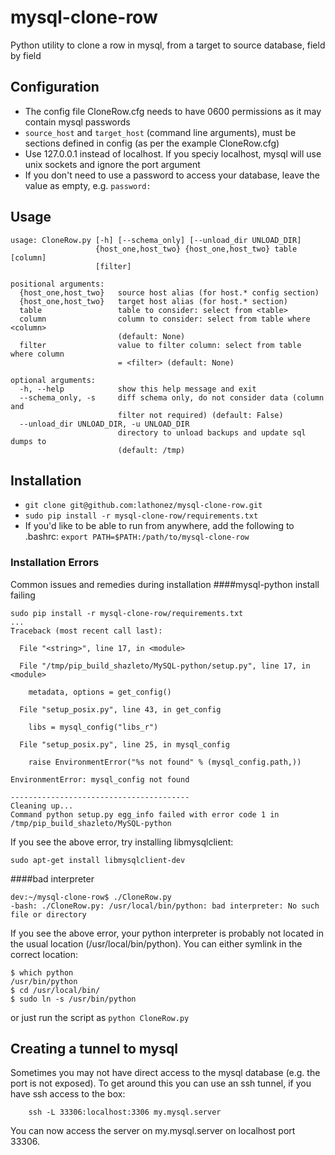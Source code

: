 # mysql-clone-row
Python utility to clone a row in mysql, from a target to source database, field by field



## Configuration
* The config file CloneRow.cfg needs to have 0600 permissions as it may contain mysql passwords
* `source_host` and `target_host` (command line arguments), must be sections defined in config (as per the example CloneRow.cfg)
* Use 127.0.0.1 instead of localhost. If you speciy localhost, mysql will use unix sockets and ignore the port argument
* If you don't need to use a password to access your database, leave the value as empty, e.g. `password:`

## Usage

```
usage: CloneRow.py [-h] [--schema_only] [--unload_dir UNLOAD_DIR]
                   {host_one,host_two} {host_one,host_two} table [column]
                   [filter]

positional arguments:
  {host_one,host_two}   source host alias (for host.* config section)
  {host_one,host_two}   target host alias (for host.* section)
  table                 table to consider: select from <table>
  column                column to consider: select from table where <column>
                        (default: None)
  filter                value to filter column: select from table where column
                        = <filter> (default: None)

optional arguments:
  -h, --help            show this help message and exit
  --schema_only, -s     diff schema only, do not consider data (column and
                        filter not required) (default: False)
  --unload_dir UNLOAD_DIR, -u UNLOAD_DIR
                        directory to unload backups and update sql dumps to
                        (default: /tmp)
```

## Installation
* `git clone git@github.com:lathonez/mysql-clone-row.git`
* `sudo pip install -r mysql-clone-row/requirements.txt`
* If you'd like to be able to run from anywhere, add the following to .bashrc:
```export PATH=$PATH:/path/to/mysql-clone-row```

### Installation Errors
Common issues and remedies during installation
####mysql-python install failing

```shell
sudo pip install -r mysql-clone-row/requirements.txt
...
Traceback (most recent call last):

  File "<string>", line 17, in <module>

  File "/tmp/pip_build_shazleto/MySQL-python/setup.py", line 17, in <module>

    metadata, options = get_config()

  File "setup_posix.py", line 43, in get_config

    libs = mysql_config("libs_r")

  File "setup_posix.py", line 25, in mysql_config

    raise EnvironmentError("%s not found" % (mysql_config.path,))

EnvironmentError: mysql_config not found

----------------------------------------
Cleaning up...
Command python setup.py egg_info failed with error code 1 in /tmp/pip_build_shazleto/MySQL-python
```

If you see the above error, try installing libmysqlclient:

`sudo apt-get install libmysqlclient-dev`

####bad interpreter

```shell
dev:~/mysql-clone-row$ ./CloneRow.py
-bash: ./CloneRow.py: /usr/local/bin/python: bad interpreter: No such file or directory
```

If you see the above error, your python interpreter is probably not located in the usual location (/usr/local/bin/python). You can either symlink in the correct location:

```
$ which python
/usr/bin/python
$ cd /usr/local/bin/
$ sudo ln -s /usr/bin/python
```

or just run the script as `python CloneRow.py`


## Creating a tunnel to mysql
Sometimes you may not have direct access to the mysql database (e.g. the port is not exposed). To get around this you can use an ssh tunnel, if you have ssh access to the box:

```shell
    ssh -L 33306:localhost:3306 my.mysql.server
```

You can now access the server on my.mysql.server on localhost port 33306.